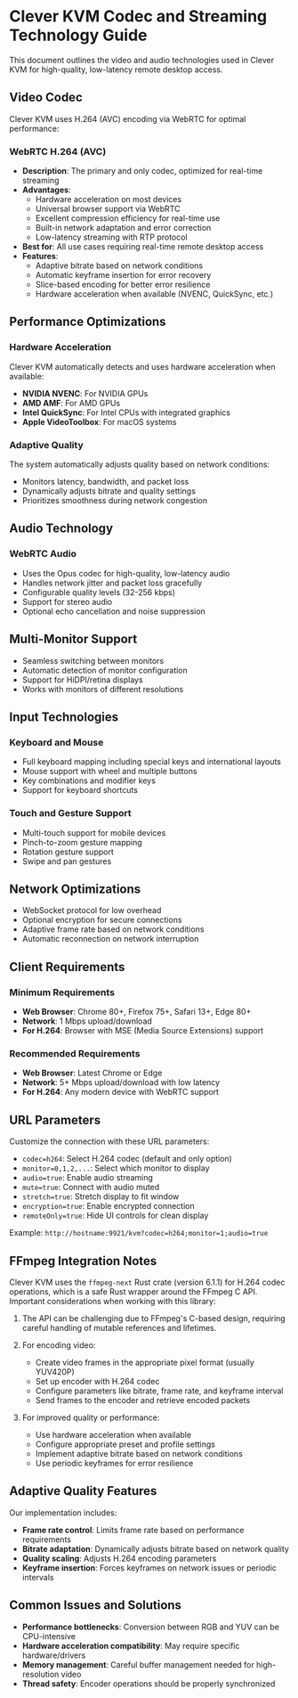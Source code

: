 # Clever KVM Codec and Streaming Technology Guide

This document outlines the video and audio technologies used in Clever KVM for high-quality, low-latency remote desktop access.

## Video Codec

Clever KVM uses H.264 (AVC) encoding via WebRTC for optimal performance:

### WebRTC H.264 (AVC)

- **Description**: The primary and only codec, optimized for real-time streaming
- **Advantages**: 
  - Hardware acceleration on most devices
  - Universal browser support via WebRTC
  - Excellent compression efficiency for real-time use
  - Built-in network adaptation and error correction
  - Low-latency streaming with RTP protocol
- **Best for**: All use cases requiring real-time remote desktop access
- **Features**:
  - Adaptive bitrate based on network conditions
  - Automatic keyframe insertion for error recovery
  - Slice-based encoding for better error resilience
  - Hardware acceleration when available (NVENC, QuickSync, etc.)

## Performance Optimizations

### Hardware Acceleration

Clever KVM automatically detects and uses hardware acceleration when available:

- **NVIDIA NVENC**: For NVIDIA GPUs
- **AMD AMF**: For AMD GPUs
- **Intel QuickSync**: For Intel CPUs with integrated graphics
- **Apple VideoToolbox**: For macOS systems

### Adaptive Quality

The system automatically adjusts quality based on network conditions:

- Monitors latency, bandwidth, and packet loss
- Dynamically adjusts bitrate and quality settings
- Prioritizes smoothness during network congestion

## Audio Technology

### WebRTC Audio

- Uses the Opus codec for high-quality, low-latency audio
- Handles network jitter and packet loss gracefully
- Configurable quality levels (32-256 kbps)
- Support for stereo audio
- Optional echo cancellation and noise suppression

## Multi-Monitor Support

- Seamless switching between monitors
- Automatic detection of monitor configuration
- Support for HiDPI/retina displays
- Works with monitors of different resolutions

## Input Technologies

### Keyboard and Mouse

- Full keyboard mapping including special keys and international layouts
- Mouse support with wheel and multiple buttons
- Key combinations and modifier keys
- Support for keyboard shortcuts

### Touch and Gesture Support

- Multi-touch support for mobile devices
- Pinch-to-zoom gesture mapping
- Rotation gesture support
- Swipe and pan gestures

## Network Optimizations

- WebSocket protocol for low overhead
- Optional encryption for secure connections
- Adaptive frame rate based on network conditions
- Automatic reconnection on network interruption

## Client Requirements

### Minimum Requirements

- **Web Browser**: Chrome 80+, Firefox 75+, Safari 13+, Edge 80+
- **Network**: 1 Mbps upload/download
- **For H.264**: Browser with MSE (Media Source Extensions) support

### Recommended Requirements

- **Web Browser**: Latest Chrome or Edge
- **Network**: 5+ Mbps upload/download with low latency
- **For H.264**: Any modern device with WebRTC support

## URL Parameters

Customize the connection with these URL parameters:

- `codec=h264`: Select H.264 codec (default and only option)
- `monitor=0,1,2,...`: Select which monitor to display
- `audio=true`: Enable audio streaming
- `mute=true`: Connect with audio muted
- `stretch=true`: Stretch display to fit window
- `encryption=true`: Enable encrypted connection
- `remoteOnly=true`: Hide UI controls for clean display

Example: `http://hostname:9921/kvm?codec=h264;monitor=1;audio=true`

## FFmpeg Integration Notes

Clever KVM uses the `ffmpeg-next` Rust crate (version 6.1.1) for H.264 codec operations, which is a safe Rust wrapper around the FFmpeg C API. Important considerations when working with this library:

1. The API can be challenging due to FFmpeg's C-based design, requiring careful handling of mutable references and lifetimes.

2. For encoding video:
   - Create video frames in the appropriate pixel format (usually YUV420P)
   - Set up encoder with H.264 codec
   - Configure parameters like bitrate, frame rate, and keyframe interval
   - Send frames to the encoder and retrieve encoded packets

3. For improved quality or performance:
   - Use hardware acceleration when available
   - Configure appropriate preset and profile settings
   - Implement adaptive bitrate based on network conditions
   - Use periodic keyframes for error resilience

## Adaptive Quality Features

Our implementation includes:

- **Frame rate control**: Limits frame rate based on performance requirements
- **Bitrate adaptation**: Dynamically adjusts bitrate based on network quality
- **Quality scaling**: Adjusts H.264 encoding parameters
- **Keyframe insertion**: Forces keyframes on network issues or periodic intervals

## Common Issues and Solutions

- **Performance bottlenecks**: Conversion between RGB and YUV can be CPU-intensive
- **Hardware acceleration compatibility**: May require specific hardware/drivers
- **Memory management**: Careful buffer management needed for high-resolution video
- **Thread safety**: Encoder operations should be properly synchronized
